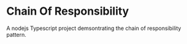# Chain Of Responsibility

 A nodejs Typescript project demsontrating the chain of responsibility pattern.
